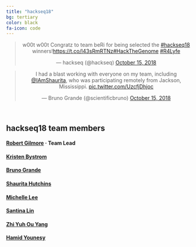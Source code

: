 ```yaml
---
title: "hackseq18"
bg: tertiary
color: black
fa-icon: code
---
```

<center>
<blockquote class="twitter-tweet tw-align-center" data-cards="hidden" data-lang="en"><p lang="en" dir="ltr">w00t w00t Congratz to team beRi for being selected the <a href="https://twitter.com/hashtag/hackseq18?src=hash&amp;ref_src=twsrc%5Etfw">#hackseq18</a> winners!<a href="https://t.co/I43sRmRTNz">https://t.co/I43sRmRTNz</a><a href="https://twitter.com/hashtag/HackTheGenome?src=hash&amp;ref_src=twsrc%5Etfw">#HackTheGenome</a> <a href="https://twitter.com/hashtag/R4Lyfe?src=hash&amp;ref_src=twsrc%5Etfw">#R4Lyfe</a></p>&mdash; hackseq (@hackseq) <a href="https://twitter.com/hackseq/status/1051628032228655104?ref_src=twsrc%5Etfw">October 15, 2018</a></blockquote>
<script async src="https://platform.twitter.com/widgets.js" charset="utf-8"></script>

<blockquote class="twitter-tweet" data-lang="en"><p lang="en" dir="ltr">I had a blast working with everyone on my team, including <a href="https://twitter.com/IAmShaurita?ref_src=twsrc%5Etfw">@IAmShaurita</a>, who was participating remotely from Jackson, Mississippi. <a href="https://t.co/UzcfjDhjoc">pic.twitter.com/UzcfjDhjoc</a></p>&mdash; Bruno Grande (@scientificbruno) <a href="https://twitter.com/scientificbruno/status/1051651482632634368?ref_src=twsrc%5Etfw">October 15, 2018</a></blockquote>
<script async src="https://platform.twitter.com/widgets.js" charset="utf-8"></script>

</center>
<br>

## hackseq18 team members

#### [Robert Gilmore](https://github.com/grabear) · **Team Lead**
#### [Kristen Bystrom](https://github.com/ksbystrom)
#### [Bruno Grande](https://github.com/scientificbruno)
#### [Shaurita Hutchins](https://github.com/sdhutchins)
#### [Michelle Lee](https://github.com/bitttyyyy)
#### [Santina Lin](https://github.com/santina)
#### [Zhi Yuh Ou Yang](https://github.com/ZhiYuh)
#### [Hamid Younesy](https://github.com/hyounesy)

